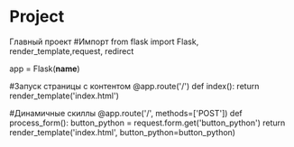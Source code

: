 # Project
Главный проект
#Импорт
from flask import Flask, render_template,request, redirect



app = Flask(__name__)

#Запуск страницы с контентом
@app.route('/')
def index():
    return render_template('index.html')


#Динамичные скиллы
@app.route('/', methods=['POST'])
def process_form():
    button_python = request.form.get('button_python')
    return render_template('index.html', button_python=button_python)
